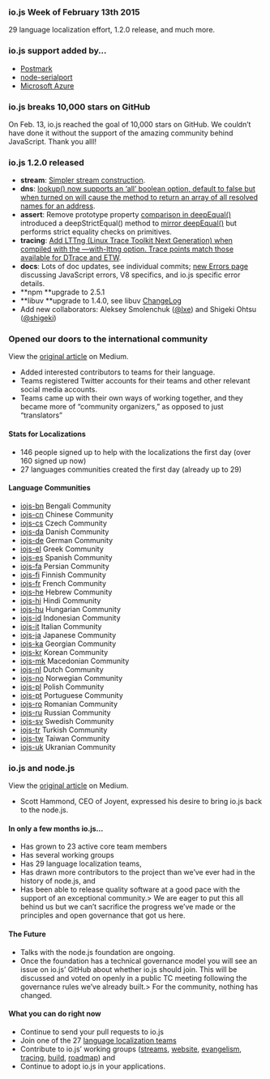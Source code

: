 ### io.js Week of February 13th 2015

29 language localization effort, 1.2.0 release, and much more.

### io.js support added by…

*   [Postmark](http://blog.postmarkapp.com/post/110829734198/its-official-were-getting-cozy-with-node-js)
*   [node-serialport](https://github.com/voodootikigod/node-serialport/issues/439)
*   [Microsoft Azure](http://azure.microsoft.com/en-us/documentation/articles/web-sites-nodejs-iojs/)

### io.js breaks 10,000 stars on GitHub

On Feb. 13, io.js reached the goal of 10,000 stars on GitHub. We couldn’t have done it without the support of the amazing community behind JavaScript. Thank you alll!

### io.js 1.2.0 released

*   **stream**: [Simpler stream construction](https://github.com/iojs/readable-stream/issues/102).
*   **dns**: [lookup() now supports an ‘all’ boolean option, default to false but when turned on will cause the method to return an array of all resolved names for an address](https://github.com/iojs/io.js/pull/744).
*   **assert**: Remove prototype property [comparison in deepEqual()](https://github.com/iojs/io.js/pull/636) introduced a deepStrictEqual() method to [mirror deepEqual()](https://github.com/iojs/io.js/pull/639) but performs strict equality checks on primitives.
*   **tracing**: [Add LTTng (Linux Trace Toolkit Next Generation) when compiled with the —with-lttng option. Trace points match those available for DTrace and ETW](https://github.com/iojs/io.js/pull/702).
*   **docs**: Lots of doc updates, see individual commits; [new Errors page](https://iojs.org/api/errors.html) discussing JavaScript errors, V8 specifics, and io.js specific error details.
*   **npm **upgrade to 2.5.1
*   **libuv **upgrade to 1.4.0, see libuv [ChangeLog](https://github.com/libuv/libuv/blob/v1.x/ChangeLog)
*   Add new collaborators: Aleksey Smolenchuk ([@lxe](https://github.com/lxe)) and Shigeki Ohtsu ([@shigeki](https://github.com/shigeki))

### Opened our doors to the international community

View the [original article](https://medium.com/@mikeal/how-io-js-built-a-146-person-27-language-localization-effort-in-one-day-65e5b1c49a62) on Medium.

*   Added interested contributors to teams for their language.
*   Teams registered Twitter accounts for their teams and other relevant social media accounts.
*   Teams came up with their own ways of working together, and they became more of “community organizers,” as opposed to just “translators”

#### Stats for Localizations

*   146 people signed up to help with the localizations the first day (over 160 signed up now)
*   27 languages communities created the first day (already up to 29)

#### Language Communities

*   [iojs-bn](https://github.com/iojs/iojs-bn) Bengali Community
*   [iojs-cn](https://github.com/iojs/iojs-cn) Chinese Community
*   [iojs-cs](https://github.com/iojs/iojs-cs) Czech Community
*   [iojs-da](https://github.com/iojs/iojs-da) Danish Community
*   [iojs-de](https://github.com/iojs/iojs-de) German Community
*   [iojs-el](https://github.com/iojs/iojs-el) Greek Community
*   [iojs-es](https://github.com/iojs/iojs-es) Spanish Community
*   [iojs-fa](https://github.com/iojs/iojs-fa) Persian Community
*   [iojs-fi](https://github.com/iojs/iojs-fi) Finnish Community
*   [iojs-fr](https://github.com/iojs/iojs-fr) French Community
*   [iojs-he](https://github.com/iojs/iojs-he) Hebrew Community
*   [iojs-hi](https://github.com/iojs/iojs-hi) Hindi Community
*   [iojs-hu](https://github.com/iojs/iojs-hu) Hungarian Community
*   [iojs-id](https://github.com/iojs/iojs-id) Indonesian Community
*   [iojs-it](https://github.com/iojs/iojs-it) Italian Community
*   [iojs-ja](https://github.com/iojs/iojs-ja) Japanese Community
*   [iojs-ka](https://github.com/iojs/iojs-ka) Georgian Community
*   [iojs-kr](https://github.com/iojs/iojs-kr) Korean Community
*   [iojs-mk](https://github.com/iojs/iojs-mk) Macedonian Community
*   [iojs-nl](https://github.com/iojs/iojs-nl) Dutch Community
*   [iojs-no](https://github.com/iojs/iojs-no) Norwegian Community
*   [iojs-pl](https://github.com/iojs/iojs-pl) Polish Community
*   [iojs-pt](https://github.com/iojs/iojs-pt) Portuguese Community
*   [iojs-ro](https://github.com/iojs/iojs-ro) Romanian Community
*   [iojs-ru](https://github.com/iojs/iojs-ru) Russian Community
*   [iojs-sv](https://github.com/iojs/iojs-sv) Swedish Community
*   [iojs-tr](https://github.com/iojs/iojs-tr) Turkish Community
*   [iojs-tw](https://github.com/iojs/iojs-tw) Taiwan Community
*   [iojs-uk](https://github.com/iojs/iojs-uk) Ukranian Community

### io.js and node.js

View the [original article](https://medium.com/@iojs/io-js-and-a-node-js-foundation-4e14699fb7be) on Medium.

*   Scott Hammond, CEO of Joyent, expressed his desire to bring io.js back to the node.js.

#### In only a few months io.js…

*   Has grown to 23 active core team members
*   Has several working groups
*   Has 29 language localization teams,
*   Has drawn more contributors to the project than we’ve ever had in the history of node.js, and
*   Has been able to release quality software at a good pace with the support of an exceptional community.> We are eager to put this all behind us but we can’t sacrifice the progress we’ve made or the principles and open governance that got us here.

#### The Future

*   Talks with the node.js foundation are ongoing.
*   Once the foundation has a technical governance model you will see an issue on io.js’ GitHub about whether io.js should join. This will be discussed and voted on openly in a public TC meeting following the governance rules we’ve already built.> For the community, nothing has changed.

#### What you can do right now

*   Continue to send your pull requests to io.js
*   Join one of the 27 [language localization teams](https://github.com/iojs/website/issues/125)
*   Contribute to io.js’ working groups ([streams](https://github.com/iojs/readable-stream), [website](https://github.com/iojs/website), [evangelism](https://github.com/iojs/website/labels/evangelism), [tracing](https://github.com/iojs/tracing-wg), [build](https://github.com/iojs/build), [roadmap](https://github.com/iojs/roadmap)) and
*   Continue to adopt io.js in your applications.
